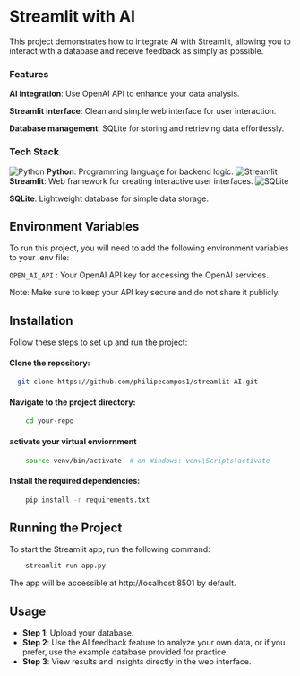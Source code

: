
# Streamlit with AI
This project demonstrates how to integrate AI with Streamlit, allowing you to interact with a database and receive feedback as simply as possible.

### Features

**AI integration**: Use OpenAI API to enhance your data analysis.

**Streamlit interface**: Clean and simple web interface for user interaction.

**Database management**: SQLite for storing and retrieving data effortlessly.

### Tech Stack

![Python](https://img.icons8.com/?size=50&id=qBvOwZw81tVy&format=png&color=000000)
**Python**: Programming language for backend logic.
![Streamlit](https://img.icons8.com/?size=50&id=9pAKclTpHTMC&format=png&color=000000)
**Streamlit**: Web framework for creating interactive user interfaces.
![SQLite](https://img.icons8.com/?size=50&id=1476&format=png&color=000000)

**SQLite**: Lightweight database for simple data storage.
## Environment Variables
To run this project, you will need to add the following environment variables to your .env file:

`OPEN_AI_API` :  Your OpenAI API key for accessing the OpenAI services.

Note: Make sure to keep your API key secure and do not share it publicly.



## Installation

Follow these steps to set up and run the project:

#### Clone the repository:

```bash
  git clone https://github.com/philipecampos1/streamlit-AI.git
```

#### Navigate to the project directory:

```bash
    cd your-repo
```

#### activate your virtual enviornment

```bash
    source venv/bin/activate  # on Windows: venv\Scripts\activate
```

#### Install the required dependencies:

```bash
    pip install -r requirements.txt
```

## Running the Project

To start the Streamlit app, run the following command:
```bash
    streamlit run app.py
```
The app will be accessible at http://localhost:8501 by default.

## Usage

- **Step 1**: Upload your database.
- **Step 2**: Use the AI feedback feature to analyze your own data, or if you prefer, use the example database provided for practice.
- **Step 3**: View results and insights directly in the web interface.